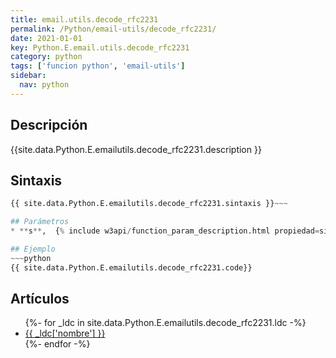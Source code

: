 ```yaml
---
title: email.utils.decode_rfc2231
permalink: /Python/email-utils/decode_rfc2231/
date: 2021-01-01
key: Python.E.email.utils.decode_rfc2231
category: python
tags: ['funcion python', 'email-utils']
sidebar: 
  nav: python
---
```


## Descripción
{{site.data.Python.E.emailutils.decode_rfc2231.description }}

## Sintaxis
~~~python
{{ site.data.Python.E.emailutils.decode_rfc2231.sintaxis }}~~~

## Parámetros
* **s**,  {% include w3api/function_param_description.html propiedad=site.data.Python.E.email.utils.decode_rfc2231 valor="s" %}

## Ejemplo
~~~python
{{ site.data.Python.E.emailutils.decode_rfc2231.code}}
~~~

## Artículos
<ul>
{%- for _ldc in site.data.Python.E.emailutils.decode_rfc2231.ldc -%}
   <li>
       <a href="{{_ldc['url'] }}">{{ _ldc['nombre'] }}</a>
   </li>
{%- endfor -%}
</ul>
